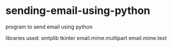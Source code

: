 # sending-email-using-python


program to send email using python 

libraries used:
smtplib
tkinter
email.mime.multipart
email.mime.text
